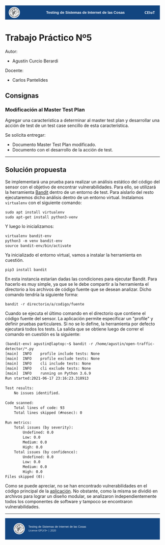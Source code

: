 ![header](doc/header.png)

# Trabajo Práctico Nº5

Autor:

* Agustín Curcio Berardi

Docente:

* Carlos Pantelides

## Consignas

### Modificación al Master Test Plan

Agregar una característica a determinar al master test plan y desarrollar una acción de test
de un test case sencillo de esta característica.

Se solicita entregar:
- Documento Master Test Plan modificado.
- Documento con el desarrollo de la acción de test.

---

## Solución propuesta

Se implementará una prueba para realizar un análisis estático del código del sensor con el objetivo de encontrar vulnerabilidades. Para ello, se utilizará la herramienta [Bandit](https://pypi.org/project/bandit/) dentro de un entorno de test. Para aislarlo del resto ejecutaremos dicho análisis dentro de un entorno virtual. Instalamos `virtualenv` con el siguiente comando:

    sudo apt install virtualenv
    sudo apt-get install python3-venv

Y luego lo inicializamos:

    virtualenv bandit-env
    python3 -m venv bandit-env
    source bandit-env/bin/activate

Ya inicializado el entorno virtual, vamos a instalar la herramienta en cuestión.

    pip3 install bandit

En esta instancia estarían dadas las condiciones para ejecutar Bandit. Para hacerlo es muy simple, ya que se le debe compartir a la herramienta el directorio a los archivos de código fuente que se desean analizar. Dicho comando tendría la siguiente forma:

    bandit -r directorio/a/codigo/fuente

Cuando se ejecuta el último comando en el directorio que contiene el código fuente del sensor. La aplicación permite especificar un "profile" y definir pruebas particulares. Si no se lo define, la herramienta por defecto ejecutará todos los tests. La salida que se obtiene luego de correr el comando en cuestión es la siguiente:

    (bandit-env) agustin@laptop:~$ bandit -r /home/agustin/open-traffic-detector/*.py
    [main]	INFO	profile include tests: None
    [main]	INFO	profile exclude tests: None
    [main]	INFO	cli include tests: None
    [main]	INFO	cli exclude tests: None
    [main]	INFO	running on Python 3.6.9
    Run started:2021-06-17 23:16:23.318913

    Test results:
        No issues identified.

    Code scanned:
        Total lines of code: 93
        Total lines skipped (#nosec): 0

    Run metrics:
        Total issues (by severity):
            Undefined: 0.0
            Low: 0.0
            Medium: 0.0
            High: 0.0
        Total issues (by confidence):
            Undefined: 0.0
            Low: 0.0
            Medium: 0.0
            High: 0.0
    Files skipped (0):

Como se puede apreciar, no se han encontrado vulnerabilidades en el código principal de la [aplicación](https://github.com/acurber91/open-traffic-detector). No obstante, como la misma se dividió en archivos para lograr un diseño modular, se analizaron independientemente todos los componentes de software y tampoco se encontraron vulnerabilidades.

---

![footer](doc/footer.png)